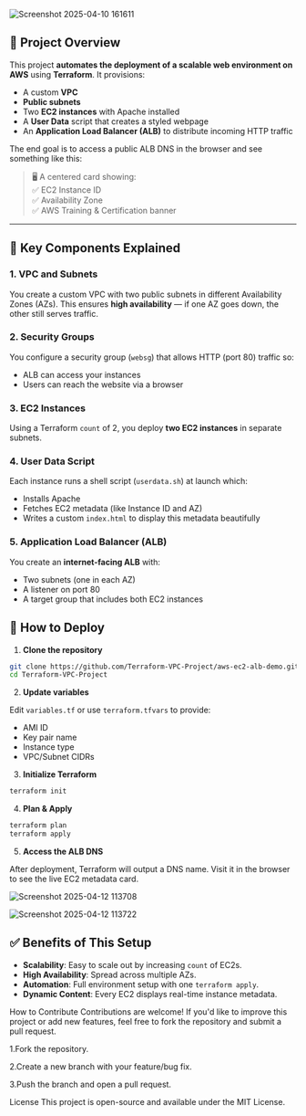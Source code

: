 
![Screenshot 2025-04-10 161611](https://github.com/user-attachments/assets/4fedd8e5-0e46-4b86-88a8-f623210b2013)

## 📘 Project Overview

This project **automates the deployment of a scalable web environment on AWS** using **Terraform**. It provisions:

- A custom **VPC**
- **Public subnets**
- Two **EC2 instances** with Apache installed
- A **User Data** script that creates a styled webpage
- An **Application Load Balancer (ALB)** to distribute incoming HTTP traffic

The end goal is to access a public ALB DNS in the browser and see something like this:

> 🖥️ A centered card showing:  
> ✅ EC2 Instance ID  
> ✅ Availability Zone  
> ✅ AWS Training & Certification banner  

---
## 🔧 Key Components Explained

### 1. VPC and Subnets
You create a custom VPC with two public subnets in different Availability Zones (AZs). This ensures **high availability** — if one AZ goes down, the other still serves traffic.

### 2. Security Groups
You configure a security group (`websg`) that allows HTTP (port 80) traffic so:
- ALB can access your instances
- Users can reach the website via a browser

### 3. EC2 Instances
Using a Terraform `count` of 2, you deploy **two EC2 instances** in separate subnets.

### 4. User Data Script
Each instance runs a shell script (`userdata.sh`) at launch which:
- Installs Apache
- Fetches EC2 metadata (like Instance ID and AZ)
- Writes a custom `index.html` to display this metadata beautifully

### 5. Application Load Balancer (ALB)
You create an **internet-facing ALB** with:
- Two subnets (one in each AZ)
- A listener on port 80
- A target group that includes both EC2 instances

## 🚀 How to Deploy

1. **Clone the repository**

```bash
git clone https://github.com/Terraform-VPC-Project/aws-ec2-alb-demo.git
cd Terraform-VPC-Project
```

2. **Update variables**

Edit `variables.tf` or use `terraform.tfvars` to provide:
- AMI ID
- Key pair name
- Instance type
- VPC/Subnet CIDRs

3. **Initialize Terraform**

```bash
terraform init
```

4. **Plan & Apply**

```bash
terraform plan
terraform apply
```

5. **Access the ALB DNS**


After deployment, Terraform will output a DNS name. Visit it in the browser to see the live EC2 metadata card.

![Screenshot 2025-04-12 113708](https://github.com/user-attachments/assets/097ffb31-7c4a-40c6-b294-bb250db53b37)


![Screenshot 2025-04-12 113722](https://github.com/user-attachments/assets/60f6a07c-aedb-4cf1-9102-89934dc43903)


## ✅ Benefits of This Setup

- **Scalability**: Easy to scale out by increasing `count` of EC2s.
- **High Availability**: Spread across multiple AZs.
- **Automation**: Full environment setup with one `terraform apply`.
- **Dynamic Content**: Every EC2 displays real-time instance metadata.

How to Contribute Contributions are welcome! If you'd like to improve this project or add new features, feel free to fork the repository and submit a pull request.

  1.Fork the repository.

  2.Create a new branch with your feature/bug fix.

  3.Push the branch and open a pull request.

License This project is open-source and available under the MIT License.


